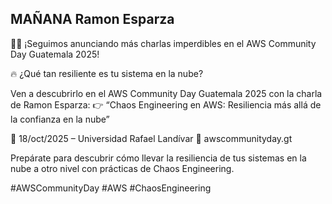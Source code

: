 ## MAÑANA  Ramon Esparza

🚀✨ ¡Seguimos anunciando más charlas imperdibles en el AWS Community Day Guatemala 2025!

🔥 ¿Qué tan resiliente es tu sistema en la nube?

Ven a descubrirlo en el AWS Community Day Guatemala 2025 con la charla de Ramon Esparza:
👉 “Chaos Engineering en AWS: Resiliencia más allá de la confianza en la nube”

📅 18/oct/2025 – Universidad Rafael Landívar
🔗 awscommunityday.gt

Prepárate para descubrir cómo llevar la resiliencia de tus sistemas en la nube a otro nivel con prácticas de Chaos Engineering.

#AWSCommunityDay #AWS #ChaosEngineering


